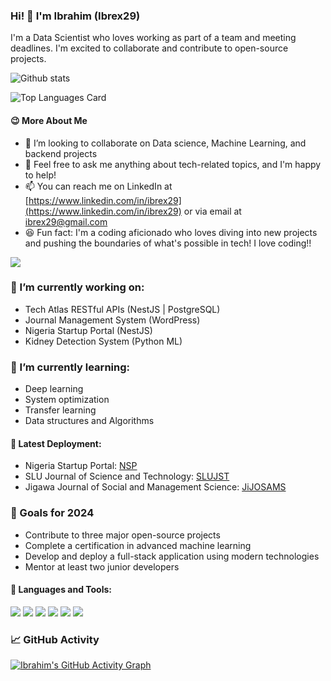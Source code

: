 ### Hi! 👋 I'm Ibrahim (Ibrex29) 

I'm a Data Scientist who loves working as part of a team and meeting deadlines. I'm excited to collaborate and contribute to open-source projects.

![Github stats](https://github-readme-stats.vercel.app/api?username=ibrex29&theme=aura_dark&show_icons=true&count_private=true)

![Top Languages Card](https://github-readme-stats.vercel.app/api/top-langs/?username=ibrex29&layout=compact&theme=codeSTACKr)

#### 😉 More About Me

- 👯 I’m looking to collaborate on Data science, Machine Learning, and backend projects
- 💬 Feel free to ask me anything about tech-related topics, and I'm happy to help!
- 📫 You can reach me on LinkedIn at [https://www.linkedin.com/in/ibrex29](https://www.linkedin.com/in/ibrex29) or via email at [ibrex29@gmail.com](mailto:ibrex29@gmail.com)
- 😆 Fun fact: I'm a coding aficionado who loves diving into new projects and pushing the boundaries of what's possible in tech! I love coding!!

![](https://r7q6w9z6.rocketcdn.me/career/wp-content/uploads/2020/03/full-stack-development.gif)

### 🔭 I’m currently working on:

- Tech Atlas RESTful APIs (NestJS | PostgreSQL)               
- Journal Management System (WordPress)
- Nigeria Startup Portal (NestJS)
- Kidney Detection System (Python ML)

### 🌱 I’m currently learning:

- Deep learning 
- System optimization 
- Transfer learning 
- Data structures and Algorithms

#### 📝 Latest Deployment:

- Nigeria Startup Portal: [NSP](https://portal.startup.ng)
- SLU Journal of Science and Technology: [SLUJST](https://slujst.com.ng)
- Jigawa Journal of Social and Management Science: [JiJOSAMS](https://jijosams.com.ng)

### 🎯 Goals for 2024

- Contribute to three major open-source projects
- Complete a certification in advanced machine learning
- Develop and deploy a full-stack application using modern technologies
- Mentor at least two junior developers
  
#### 🔨 Languages and Tools:

![](https://raw.githubusercontent.com/rahul-jha98/github_readme_icons/main/language_and_tools/square/tensorflow/tensorflow.svg)
![](https://raw.githubusercontent.com/rahul-jha98/github_readme_icons/main/language_and_tools/square/wordpress/wordpress.svg)
![](https://raw.githubusercontent.com/rahul-jha98/github_readme_icons/main/language_and_tools/square/typescript/typescript.svg)
![](https://raw.githubusercontent.com/rahul-jha98/github_readme_icons/main/language_and_tools/square/python/python.svg)
![](https://raw.githubusercontent.com/rahul-jha98/github_readme_icons/main/language_and_tools/square/firebase/firebase.svg)
![](https://raw.githubusercontent.com/rahul-jha98/github_readme_icons/main/language_and_tools/square/postgresql/postgresql.svg)


### 📈 GitHub Activity

[![Ibrahim's GitHub Activity Graph](https://github-readme-activity-graph.vercel.app/graph?username=ibrex29&theme=react-dark)](https://github.com/ashutosh00710/github-readme-activity-graph)
